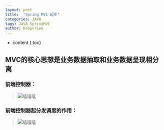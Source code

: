 ```yaml
---
layout: post
title:  "Spring MVC 起步"
categories: JAVA
tags: JAVA SpringMVC
author: KeeperLee
---
```


* content
{:toc}
## MVC的核心思想是业务数据抽取和业务数据呈现相分离




### 前端控制器：




> ![嘻嘻嘻](/images/springmvc/fontController.png)

### 前端控制器起分发调度的作用：  
> ![嘻嘻嘻](/images/springmvc/font.png)  
